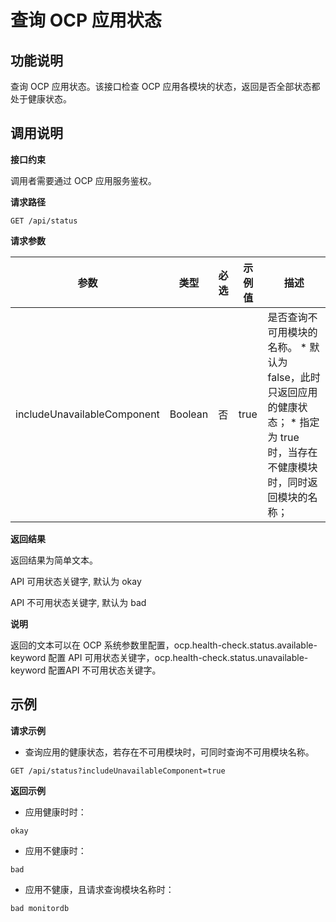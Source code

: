 查询 OCP 应用状态 
================================



**功能说明** 
-----------------------------

查询 OCP 应用状态。该接口检查 OCP 应用各模块的状态，返回是否全部状态都处于健康状态。

**调用说明** 
-----------------------------

**接口约束** 

调用者需要通过 OCP 应用服务鉴权。

**请求路径** 

`GET /api/status`

**请求参数** 


|             参数              |   类型    | 必选 | 示例值  |                                                                                        描述                                                                                         |
|-----------------------------|---------|----|------|-----------------------------------------------------------------------------------------------------------------------------------------------------------------------------------|
| includeUnavailableComponent | Boolean | 否  | true | 是否查询不可用模块的名称。 * 默认为 false，此时只返回应用的健康状态；   * 指定为 true 时，当存在不健康模块时，同时返回模块的名称；    |



**返回结果** 

返回结果为简单文本。

API 可用状态关键字, 默认为 okay

API 不可用状态关键字, 默认为 bad

**说明**

返回的文本可以在 OCP 系统参数里配置，ocp.health-check.status.available-keyword 配置 API 可用状态关键字，ocp.health-check.status.unavailable-keyword 配置API 不可用状态关键字。

**示例** 
---------------------------

**请求示例** 

* 查询应用的健康状态，若存在不可用模块时，可同时查询不可用模块名称。

  




```code
GET /api/status?includeUnavailableComponent=true
```



**返回示例** 

* 应用健康时时：

  




```code
okay
```



* 应用不健康时：

  




```code
bad
```



* 应用不健康，且请求查询模块名称时：

  




```code
bad monitordb
```



